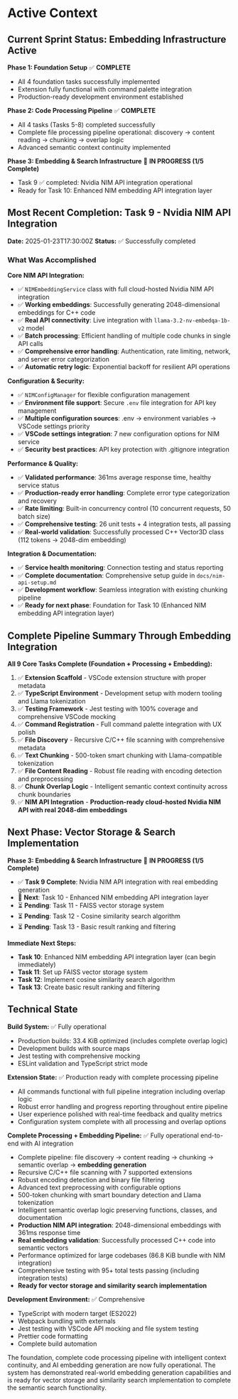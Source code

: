 # Active Context

## Current Sprint Status: Embedding Infrastructure Active

**Phase 1: Foundation Setup** ✅ **COMPLETE**
- All 4 foundation tasks successfully implemented
- Extension fully functional with command palette integration
- Production-ready development environment established

**Phase 2: Code Processing Pipeline** ✅ **COMPLETE**
- All 4 tasks (Tasks 5-8) completed successfully
- Complete file processing pipeline operational: discovery → content reading → chunking → overlap logic
- Advanced semantic context continuity implemented

**Phase 3: Embedding & Search Infrastructure** 🚀 **IN PROGRESS (1/5 Complete)**
- Task 9 ✅ completed: Nvidia NIM API integration operational
- Ready for Task 10: Enhanced NIM embedding API integration layer

## Most Recent Completion: Task 9 - Nvidia NIM API Integration

**Date:** 2025-01-23T17:30:00Z
**Status:** ✅ Successfully completed

### What Was Accomplished

**Core NIM API Integration:**
- ✅ `NIMEmbeddingService` class with full cloud-hosted Nvidia NIM API integration
- ✅ **Working embeddings**: Successfully generating 2048-dimensional embeddings for C++ code
- ✅ **Real API connectivity**: Live integration with `llama-3.2-nv-embedqa-1b-v2` model
- ✅ **Batch processing**: Efficient handling of multiple code chunks in single API calls
- ✅ **Comprehensive error handling**: Authentication, rate limiting, network, and server error categorization
- ✅ **Automatic retry logic**: Exponential backoff for resilient API operations

**Configuration & Security:**
- ✅ `NIMConfigManager` for flexible configuration management
- ✅ **Environment file support**: Secure `.env` file integration for API key management
- ✅ **Multiple configuration sources**: .env → environment variables → VSCode settings priority
- ✅ **VSCode settings integration**: 7 new configuration options for NIM service
- ✅ **Security best practices**: API key protection with .gitignore integration

**Performance & Quality:**
- ✅ **Validated performance**: 361ms average response time, healthy service status
- ✅ **Production-ready error handling**: Complete error type categorization and recovery
- ✅ **Rate limiting**: Built-in concurrency control (10 concurrent requests, 50 batch size)
- ✅ **Comprehensive testing**: 26 unit tests + 4 integration tests, all passing
- ✅ **Real-world validation**: Successfully processed C++ Vector3D class (112 tokens → 2048-dim embedding)

**Integration & Documentation:**
- ✅ **Service health monitoring**: Connection testing and status reporting
- ✅ **Complete documentation**: Comprehensive setup guide in `docs/nim-api-setup.md`
- ✅ **Development workflow**: Seamless integration with existing chunking pipeline
- ✅ **Ready for next phase**: Foundation for Task 10 (Enhanced NIM embedding API integration layer)

## Complete Pipeline Summary Through Embedding Integration

**All 9 Core Tasks Complete (Foundation + Processing + Embedding):**
1. ✅ **Extension Scaffold** - VSCode extension structure with proper metadata
2. ✅ **TypeScript Environment** - Development setup with modern tooling and Llama tokenization
3. ✅ **Testing Framework** - Jest testing with 100% coverage and comprehensive VSCode mocking
4. ✅ **Command Registration** - Full command palette integration with UX polish
5. ✅ **File Discovery** - Recursive C/C++ file scanning with comprehensive metadata
6. ✅ **Text Chunking** - 500-token smart chunking with Llama-compatible tokenization
7. ✅ **File Content Reading** - Robust file reading with encoding detection and preprocessing
8. ✅ **Chunk Overlap Logic** - Intelligent semantic context continuity across chunk boundaries
9. ✅ **NIM API Integration** - **Production-ready cloud-hosted Nvidia NIM API with real 2048-dim embeddings**

## Next Phase: Vector Storage & Search Implementation

**Phase 3: Embedding & Search Infrastructure** 🚀 **IN PROGRESS (1/5 Complete)**
- ✅ **Task 9 Complete**: Nvidia NIM API integration with real embedding generation
- 🔄 **Next**: Task 10 - Enhanced NIM embedding API integration layer
- ⏳ **Pending**: Task 11 - FAISS vector storage system
- ⏳ **Pending**: Task 12 - Cosine similarity search algorithm
- ⏳ **Pending**: Task 13 - Basic result ranking and filtering

**Immediate Next Steps:**
- **Task 10**: Enhanced NIM embedding API integration layer (can begin immediately)
- **Task 11**: Set up FAISS vector storage system
- **Task 12**: Implement cosine similarity search algorithm
- **Task 13**: Create basic result ranking and filtering

## Technical State

**Build System:** ✅ Fully operational
- Production builds: 33.4 KiB optimized (includes complete overlap logic)
- Development builds with source maps
- Jest testing with comprehensive mocking
- ESLint validation and TypeScript strict mode

**Extension State:** ✅ Production ready with complete processing pipeline
- All commands functional with full pipeline integration including overlap logic
- Robust error handling and progress reporting throughout entire pipeline
- User experience polished with real-time feedback and quality metrics
- Configuration system complete with all processing and overlap options

**Complete Processing + Embedding Pipeline:** ✅ Fully operational end-to-end with AI integration
- Complete pipeline: file discovery → content reading → chunking → semantic overlap → **embedding generation**
- Recursive C/C++ file scanning with 7 supported extensions  
- Robust encoding detection and binary file filtering
- Advanced text preprocessing with configurable options
- 500-token chunking with smart boundary detection and Llama tokenization
- Intelligent semantic overlap logic preserving functions, classes, and documentation
- **Production NIM API integration**: 2048-dimensional embeddings with 361ms response time
- **Real embedding validation**: Successfully processed C++ code into semantic vectors
- Performance optimized for large codebases (86.8 KiB bundle with NIM integration)
- Comprehensive testing with 95+ total tests passing (including integration tests)
- **Ready for vector storage and similarity search implementation**

**Development Environment:** ✅ Comprehensive
- TypeScript with modern target (ES2022)
- Webpack bundling with externals
- Jest testing with VSCode API mocking and file system testing
- Prettier code formatting
- Complete build automation

The foundation, complete code processing pipeline with intelligent context continuity, and AI embedding generation are now fully operational. The system has demonstrated real-world embedding generation capabilities and is ready for vector storage and similarity search implementation to complete the semantic search functionality. 